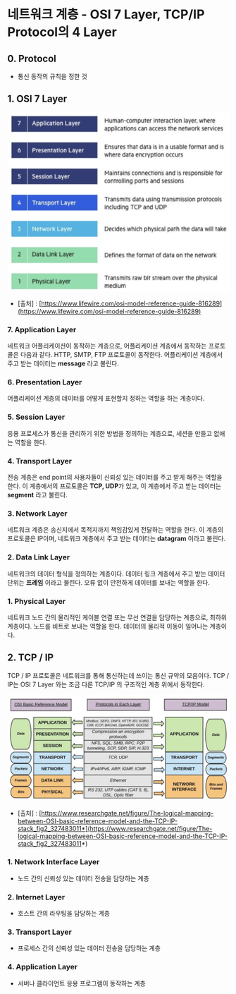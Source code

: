 # 네트워크 계층 - OSI 7 Layer, TCP/IP Protocol의 4 Layer

## 0. Protocol

- 통신 동작의 규칙을 정한 것

## 1. OSI 7 Layer

![Untitled](./images/network-layer-al1.png)


- [출처] : [https://www.lifewire.com/osi-model-reference-guide-816289](https://www.lifewire.com/osi-model-reference-guide-816289)

### 7. Application Layer

네트워크 어플리케이션이 동작하는 계층으로, 어플리케이션 계층에서 동작하는 프로토콜은 다음과 같다. HTTP, SMTP, FTP 프로토콜이 동작한다. 어플리케이션 계층에서 주고 받는 데이터는 **message** 라고 불린다.

### 6. Presentation Layer

어플리케이션 계층의 데이터를 어떻게 표현할지 정하는 역할을 하는 계층이다.

### 5. Session Layer

응용 프로세스가 통신을 관리하기 위한 방법을 정의하는 계층으로, 세션을 만들고 없애는 역할을 한다.

### 4. Transport Layer

전송 계층은 end point의 사용자들이 신뢰성 있는 데이터를 주고 받게 해주는 역할을 한다. 이 계층에서의 프로토콜은 **TCP, UDP**가 있고, 이 계층에서 주고 받는 데이터는 **segment** 라고 불린다.

### 3. Network Layer

네트워크 계층은 송신지에서 목적지까지 책임감있게 전달하는 역할을 한다. 이 계층의 프로토콜은 IP이며, 네트워크 계층에서 주고 받는 데이터는 **datagram** 이라고 불린다.

### 2. Data Link Layer

네트워크의 데이터 형식을 정의하는 계층이다. 데이터 링크 계층에서 주고 받는 데이터 단위는 **프레임** 이라고 불린다. 오류 없이 안전하게 데이터를 보내는 역할을 한다. 

### 1. Physical Layer

네트워크 노드 간의 물리적인 케이블 연결 또는 무선 연결을 담당하는 계층으로, 최하위 계층이다. 노드를 비트로 보내는 역할을 한다. 데이터의 물리적 이동이 일어나는 계층이다. 

## 2. TCP / IP

TCP / IP 프로토콜은 네트워크를 통해 통신하는데 쓰이는 통신 규약의 모음이다. TCP / IP는 OSI 7 Layer 와는 조금 다른 TCP/IP 의 구조적인 계층 위에서 동작한다.

![Untitled](./images/network-layer-al2.png)

- [출처] : [https://www.researchgate.net/figure/The-logical-mapping-between-OSI-basic-reference-model-and-the-TCP-IP-stack_fig2_327483011*](https://www.researchgate.net/figure/The-logical-mapping-between-OSI-basic-reference-model-and-the-TCP-IP-stack_fig2_327483011*)

### 1. Network Interface Layer

- 노드 간의 신뢰성 있는 데이터 전송을 담당하는 계층

### 2. Internet Layer

- 호스트 간의 라우팅을 담당하는 계층

### 3. Transport Layer

- 프로세스 간의 신뢰성 있는 데이터 전송을 담당하는 계층

### 4. Application Layer

- 서버나 클라이언트 응용 프로그램이 동작하는 계층